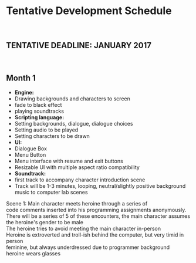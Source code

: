 <h1>Tentative Development Schedule</h1>
<br>
<h2><b>TENTATIVE DEADLINE: JANUARY 2017</b></h2>
<br>
<h2><b>Month 1</b></h2>
<ul><li><b>Engine:</b></li>
	<li>Drawing backgrounds and characters to screen</li>
	<li>fade to black effect</li>
	<li>playing soundtracks</li>
	<li><b>Scripting language:</b></li>
	<li>Setting backgrounds, dialogue, dialogue choices</li>
	<li>Setting audio to be played</li>
	<li>Setting characters to be drawn</li>
	<li><b>UI:</b></li>
	<li>Dialogue Box</li>
	<li>Menu Button</li>
	<li>Menu interface with resume and exit buttons</li>
	<li>Resizable UI with multiple aspect ratio compatibility</li>
	<li><b>Soundtrack: </b></li>
	<li>first track to accompany character introduction scene</li>
	<li>Track will be 1-3 minutes, looping, neutral/slightly positive background music to computer lab scenes</li>
</ul>
<p>Scene 1: Main character meets heroine through a series of<br>
 code comments inserted into his programming assignments anonymously.<br>
 There will be a series of 5 of these encounters, the main character assumes<br>
 the heroine's gender to be male<br>
 The heroine tries to avoid meeting the main character in-person<br>
 Heroine is extroverted and troll-ish behind the computer, but very timid in person<br>
 feminine, but always underdressed due to programmer background<br>
 heroine wears glasses<br>
 </p>